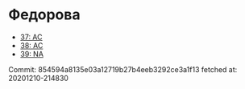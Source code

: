 # Федорова
- [37: AC](37.md)
- [38: AC](38.md)
- [39: NA](39.md)

Commit: 854594a8135e03a12719b27b4eeb3292ce3a1f13
 fetched at: 20201210-214830
